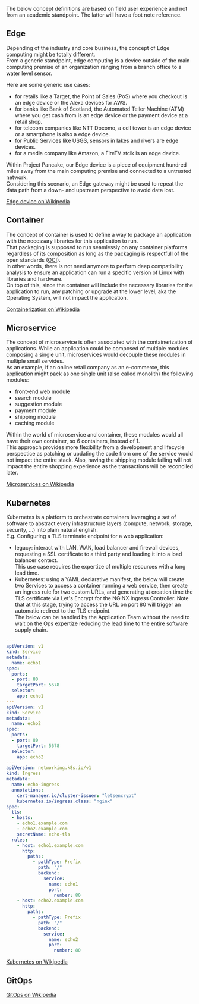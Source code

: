 
The below concept definitions are based on field user experience and not from an academic standpoint. The latter will have a foot note reference.  

## Edge
Depending of the industry and core business, the concept of Edge computing might be totally different.  
From a generic standpoint, edge computing is a device outside of the main computing premise of an organization ranging from a branch office to a water level sensor.  

Here are some generic use cases:
- for retails like a Target, the Point of Sales (PoS) where you checkout is an edge device or the Alexa devices for AWS.
- for banks like Bank of Scotland, the Automated Teller Machine (ATM) where you get cash from is an edge device or the payment device at a retail shop. 
- for telecom companies like NTT Docomo, a cell tower is an edge device or a smartphone is also a edge device.
- for Public Services like USGS, sensors in lakes and rivers are edge devices.
- for a media company like Amazon, a FireTV stcik is an edge device.

Within Project Pancake, our Edge device is a piece of equipment hundred miles away from the main computing premise and connected to a untrusted network.  
Considering this scenario, an Edge gateway might be used to repeat the data path from a down- and upstream perspective to avoid data lost. 

[Edge device on Wikipedia](https://en.wikipedia.org/wiki/Edge_device)  

## Container
The concept of container is used to define a way to package an application with the necessary libraries for this application to run.  
That packaging is supposed to run seamlessly on any container platforms regardless of its composition as long as the packaging is respectfull of the open standards ([OCI](https://opencontainers.org/about/overview/)).  
In other words, there is not need anymore to perform deep compatibility analysis to ensure an application can run a specific version of Linux with libraries and hardware.  
On top of this, since the container will include the necessary libraries for the application to run, any patching or upgrade at the lower level, aka the Operating System, will not impact the application.  

[Containerization on Wikipedia](https://en.wikipedia.org/wiki/Containerization_(computing)) 

## Microservice
The concept of microservice is often associated with the containerization of applications. While an application could be composed of multiple modules composing a single unit, microservices would decouple these modules in multiple small servides.  
As an example, if an online retail company as an e-commerce, this application might pack as one single unit (also called monolith) the following modules: 
- front-end web module
- search module 
- suggestion module
- payment module
- shipping module
- caching module

Within the world of microservice and container, these modules would all have their own container, so 6 containers, instead of 1.  
This approach provides more flexibility from a development and lifecycle perspectice as patching or updating the code from one of the service would not impact the entire stack. 
Also, having the shipping module failing will not impact the entire shopping experience as the transactions will be reconciled later. 

[Microservices on Wikipedia](https://en.wikipedia.org/wiki/Microservices)  

## Kubernetes
Kubernetes is a platform to orchestrate containers leveraging a set of software to abstract every infrastructure layers (compute, network, storage, security, ...) into plain natural english.  
E.g. Configuring a TLS terminate endpoint for a web application:
- legacy: interact with LAN, WAN, load balancer and firewall devices, requesting a SSL certificate to a third party and loading it into a load balancer context.  
This use case requires the expertize of multiple resources with a long lead time. 
- Kubernetes: using a YAML declarative manifest, the below will create two Services to access a container running a web service, then create an ingress rule for two custom URLs, and generating at creation time the TLS certificate via Let's Encrypt for the NGINX Ingress Controller. Note that at this stage, trying to access the URL on port 80 will trigger an automatic redirect to the TLS endpoint.   
The below can be handled by the Application Team without the need to wait on the Ops expertize reducing the lead time to the entire software supply chain.

```YAML
---
apiVersion: v1
kind: Service
metadata:
  name: echo1
spec:
  ports:
  - port: 80
    targetPort: 5678
  selector:
    app: echo1
---
apiVersion: v1
kind: Service
metadata:
  name: echo2
spec:
  ports:
  - port: 80
    targetPort: 5678
  selector:
    app: echo2
---
apiVersion: networking.k8s.io/v1
kind: Ingress
metadata:
  name: echo-ingress
  annotations:
    cert-manager.io/cluster-issuer: "letsencrypt"
    kubernetes.io/ingress.class: "nginx"
spec:
  tls:
  - hosts:
    - echo1.example.com
    - echo2.example.com
    secretName: echo-tls
  rules:
    - host: echo1.example.com
      http:
        paths:
          - pathType: Prefix
            path: "/"
            backend:
              service:
                name: echo1
                port:
                  number: 80
    - host: echo2.example.com
      http:
        paths:
          - pathType: Prefix
            path: "/"
            backend:
              service:
                name: echo2
                port:
                  number: 80
```


[Kubernetes on Wikipedia](https://en.wikipedia.org/wiki/Kubernetes)  

## GitOps

 
[GitOps on Wikipedia](https://en.wikipedia.org/wiki/DevOps#GitOps)  